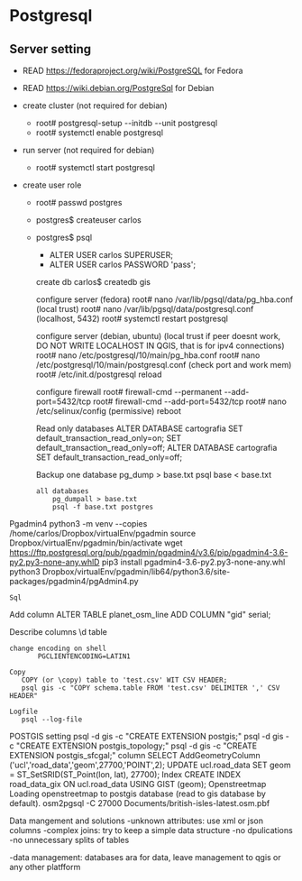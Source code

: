 # Postgresql
## Server setting

* READ https://fedoraproject.org/wiki/PostgreSQL for Fedora
* READ https://wiki.debian.org/PostgreSql for Debian

* create cluster (not required for debian)
  * root# postgresql-setup --initdb --unit postgresql
  * root# systemctl enable postgresql
	
* run server (not required for debian)
  * root# systemctl start postgresql
  
* create user role
  * root# passwd postgres
  * postgres$ createuser carlos
  * postgres$ psql
    * ALTER USER carlos SUPERUSER;
    * ALTER USER carlos PASSWORD 'pass';
		
	create db
	    carlos$ createdb gis
	
	configure server (fedora)
		root# nano /var/lib/pgsql/data/pg_hba.conf (local trust)
	    root# nano /var/lib/pgsql/data/postgresql.conf (localhost, 5432)
	    root# systemctl restart postgresql
	    
	configure server (debian, ubuntu)
	    (local trust if peer doesnt work, DO NOT WRITE LOCALHOST IN QGIS, that is for ipv4 connections)
		root# nano /etc/postgresql/10/main/pg_hba.conf 
	    root# nano /etc/postgresql/10/main/postgresql.conf (check port and work mem) 
	    root# /etc/init.d/postgresql reload	    
	    
	configure firewall
		root# firewall-cmd --permanent --add-port=5432/tcp
        root# firewall-cmd --add-port=5432/tcp
        root# nano /etc/selinux/config (permissive)
        reboot
     
    Read only databases
		ALTER DATABASE cartografia SET default_transaction_read_only=on;
	    SET default_transaction_read_only=off;
	    ALTER DATABASE cartografia SET default_transaction_read_only=off;
			
    Backup
        one database
	    	pg_dump > base.txt
			psql base < base.txt
		        
	    all databases
		    pg_dumpall > base.txt 
		    psql -f base.txt postgres

Pgadmin4
		python3 -m venv --copies /home/carlos/Dropbox/virtualEnv/pgadmin
		source Dropbox/virtualEnv/pgadmin/bin/activate
		wget https://ftp.postgresql.org/pub/pgadmin/pgadmin4/v3.6/pip/pgadmin4-3.6-py2.py3-none-any.whlD
		pip3 install pgadmin4-3.6-py2.py3-none-any.whl
		python3 Dropbox/virtualEnv/pgadmin/lib64/python3.6/site-packages/pgadmin4/pgAdmin4.py 
    
    Sql
			  
   Add column
     ALTER TABLE planet_osm_line ADD COLUMN "gid" serial;

   Describe columns
	   \d table

    change encoding on shell
		   PGCLIENTENCODING=LATIN1 

    Copy
	   COPY (or \copy) table to 'test.csv' WIT CSV HEADER;
	   psql gis -c "COPY schema.table FROM 'test.csv' DELIMITER ',' CSV HEADER"

    Logfile
	   psql --log-file 

POSTGIS 
    setting
        psql -d gis -c "CREATE EXTENSION postgis;"
	    psql -d gis -c "CREATE EXTENSION postgis_topology;"
	    psql -d gis -c "CREATE EXTENSION postgis_sfcgal;"
	column
	    SELECT AddGeometryColumn ('ucl','road_data','geom',27700,'POINT',2);
	    UPDATE ucl.road_data SET geom = ST_SetSRID(ST_Point(lon, lat), 27700);
	Index
	    CREATE INDEX road_data_gix ON ucl.road_data USING GIST (geom);
    Openstreetmap
	    Loading openstreetmap to postgis database (read to gis database by default).
		    osm2pgsql -C 27000 Documents/british-isles-latest.osm.pbf 	    
	    
Data mangement and solutions
-unknown attributes: use xml or json columns
-complex joins: try to keep a simple data structure 
	-no dpulications
	-no unnecessary splits of tables
	
-data management: databases ara for data, leave management to qgis or any other platfform
